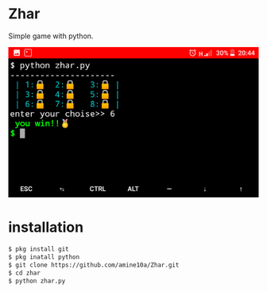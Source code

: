 # Zhar

Simple game with python.

![shellp](https://github.com/amine10a/Zhar/blob/master/Screenshot_20191122-204404.png)
# installation



```
$ pkg install git
$ pkg inatall python
$ git clone https://github.com/amine10a/Zhar.git
$ cd zhar
$ python zhar.py
```






